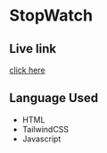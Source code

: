 # StopWatch
## Live link
[click here](https://i-riyaj.github.io/Javascript_Tailwind-Projects/StopWatch/src/)
## Language Used
- HTML
- TailwindCSS
- Javascript
